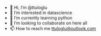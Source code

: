 - 👋 Hi, I’m @ttuloglu
- 👀 I’m interested in datascience
- 🌱 I’m currently learning python
- 💞️ I’m looking to collaborate on here all
- 📫 How to reach me ttuloglu@outlook.com

<!---
ttuloglu/ttuloglu is a ✨ special ✨ repository because its `README.md` (this file) appears on your GitHub profile.
You can click the Preview link to take a look at your changes.
--->
